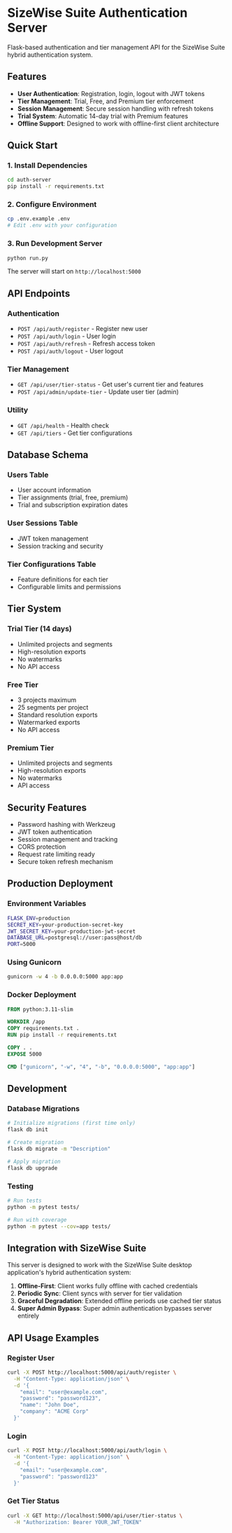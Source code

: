 # SizeWise Suite Authentication Server

Flask-based authentication and tier management API for the SizeWise Suite hybrid authentication system.

## Features

- **User Authentication**: Registration, login, logout with JWT tokens
- **Tier Management**: Trial, Free, and Premium tier enforcement
- **Session Management**: Secure session handling with refresh tokens
- **Trial System**: Automatic 14-day trial with Premium features
- **Offline Support**: Designed to work with offline-first client architecture

## Quick Start

### 1. Install Dependencies

```bash
cd auth-server
pip install -r requirements.txt
```

### 2. Configure Environment

```bash
cp .env.example .env
# Edit .env with your configuration
```

### 3. Run Development Server

```bash
python run.py
```

The server will start on `http://localhost:5000`

## API Endpoints

### Authentication

- `POST /api/auth/register` - Register new user
- `POST /api/auth/login` - User login
- `POST /api/auth/refresh` - Refresh access token
- `POST /api/auth/logout` - User logout

### Tier Management

- `GET /api/user/tier-status` - Get user's current tier and features
- `POST /api/admin/update-tier` - Update user tier (admin)

### Utility

- `GET /api/health` - Health check
- `GET /api/tiers` - Get tier configurations

## Database Schema

### Users Table
- User account information
- Tier assignments (trial, free, premium)
- Trial and subscription expiration dates

### User Sessions Table
- JWT token management
- Session tracking and security

### Tier Configurations Table
- Feature definitions for each tier
- Configurable limits and permissions

## Tier System

### Trial Tier (14 days)
- Unlimited projects and segments
- High-resolution exports
- No watermarks
- No API access

### Free Tier
- 3 projects maximum
- 25 segments per project
- Standard resolution exports
- Watermarked exports
- No API access

### Premium Tier
- Unlimited projects and segments
- High-resolution exports
- No watermarks
- API access

## Security Features

- Password hashing with Werkzeug
- JWT token authentication
- Session management and tracking
- CORS protection
- Request rate limiting ready
- Secure token refresh mechanism

## Production Deployment

### Environment Variables

```bash
FLASK_ENV=production
SECRET_KEY=your-production-secret-key
JWT_SECRET_KEY=your-production-jwt-secret
DATABASE_URL=postgresql://user:pass@host/db
PORT=5000
```

### Using Gunicorn

```bash
gunicorn -w 4 -b 0.0.0.0:5000 app:app
```

### Docker Deployment

```dockerfile
FROM python:3.11-slim

WORKDIR /app
COPY requirements.txt .
RUN pip install -r requirements.txt

COPY . .
EXPOSE 5000

CMD ["gunicorn", "-w", "4", "-b", "0.0.0.0:5000", "app:app"]
```

## Development

### Database Migrations

```bash
# Initialize migrations (first time only)
flask db init

# Create migration
flask db migrate -m "Description"

# Apply migration
flask db upgrade
```

### Testing

```bash
# Run tests
python -m pytest tests/

# Run with coverage
python -m pytest --cov=app tests/
```

## Integration with SizeWise Suite

This server is designed to work with the SizeWise Suite desktop application's hybrid authentication system:

1. **Offline-First**: Client works fully offline with cached credentials
2. **Periodic Sync**: Client syncs with server for tier validation
3. **Graceful Degradation**: Extended offline periods use cached tier status
4. **Super Admin Bypass**: Super admin authentication bypasses server entirely

## API Usage Examples

### Register User

```bash
curl -X POST http://localhost:5000/api/auth/register \
  -H "Content-Type: application/json" \
  -d '{
    "email": "user@example.com",
    "password": "password123",
    "name": "John Doe",
    "company": "ACME Corp"
  }'
```

### Login

```bash
curl -X POST http://localhost:5000/api/auth/login \
  -H "Content-Type: application/json" \
  -d '{
    "email": "user@example.com",
    "password": "password123"
  }'
```

### Get Tier Status

```bash
curl -X GET http://localhost:5000/api/user/tier-status \
  -H "Authorization: Bearer YOUR_JWT_TOKEN"
```
